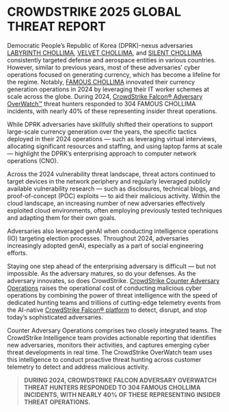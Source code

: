 # CROWDSTRIKE 2025 GLOBAL THREAT REPORT

Democratic People’s Republic of Korea (DPRK)-nexus adversaries [LABYRINTH CHOLLIMA](#), [VELVET CHOLLIMA](#), and [SILENT CHOLLIMA](#) consistently targeted defense and aerospace entities in various countries. However, similar to previous years, most of these adversaries’ cyber operations focused on generating currency, which has become a lifeline for the regime. Notably, [FAMOUS CHOLLIMA](#) innovated their currency generation operations in 2024 by leveraging their IT worker schemes at scale across the globe. During 2024, [CrowdStrike Falcon® Adversary OverWatch™](#) threat hunters responded to 304 FAMOUS CHOLLIMA incidents, with nearly 40% of these representing insider threat operations.

While DPRK adversaries have skillfully shifted their operations to support large-scale currency generation over the years, the specific tactics deployed in their 2024 operations — such as leveraging virtual interviews, allocating significant resources and staffing, and using laptop farms at scale — highlight the DPRK’s enterprising approach to computer network operations (CNO).

Across the 2024 vulnerability threat landscape, threat actors continued to target devices in the network periphery and regularly leveraged publicly available vulnerability research — such as disclosures, technical blogs, and proof-of-concept (POC) exploits — to aid their malicious activity. Within the cloud landscape, an increasing number of new adversaries effectively exploited cloud environments, often employing previously tested techniques and adapting them for their own goals.

Adversaries also leveraged genAI when conducting intelligence operations (IO) targeting election processes. Throughout 2024, adversaries increasingly adopted genAI, especially as a part of social engineering efforts.

Staying one step ahead of the enterprising adversary is difficult — but not impossible. As the adversary matures, so do your defenses. As the adversary innovates, so does CrowdStrike. [CrowdStrike Counter Adversary Operations](#) raises the operational cost of conducting malicious cyber operations by combining the power of threat intelligence with the speed of dedicated hunting teams and trillions of cutting-edge telemetry events from the AI-native [CrowdStrike Falcon® platform](#) to detect, disrupt, and stop today’s sophisticated adversaries.

Counter Adversary Operations comprises two closely integrated teams. The CrowdStrike Intelligence team provides actionable reporting that identifies new adversaries, monitors their activities, and captures emerging cyber threat developments in real time. The CrowdStrike OverWatch team uses this intelligence to conduct proactive threat hunting across customer telemetry to detect and address malicious activity.

> **DURING 2024, CROWDSTRIKE FALCON ADVERSARY OVERWATCH THREAT HUNTERS RESPONDED TO 304 FAMOUS CHOLLIMA INCIDENTS, WITH NEARLY 40% OF THESE REPRESENTING INSIDER THREAT OPERATIONS.**